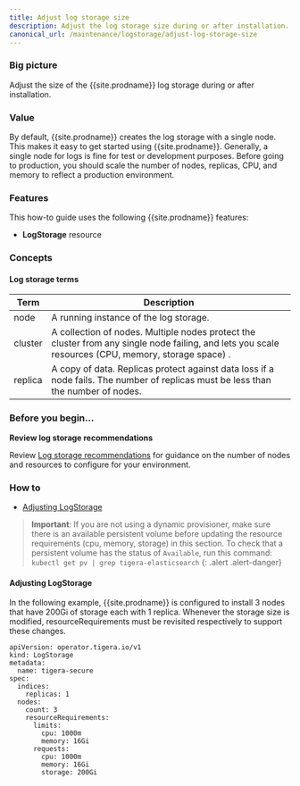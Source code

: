 ```yaml
---
title: Adjust log storage size
description: Adjust the log storage size during or after installation.
canonical_url: /maintenance/logstorage/adjust-log-storage-size
---
```


### Big picture

Adjust the size of the {{site.prodname}} log storage during or after installation.

### Value

By default, {{site.prodname}} creates the log storage with a single node. This makes it easy to get started using {{site.prodname}}. 
Generally, a single node for logs is fine for test or development purposes. Before going to production, you should scale 
the number of nodes, replicas, CPU, and memory to reflect a production environment.

### Features

This how-to guide uses the following {{site.prodname}} features:

-  **LogStorage** resource

### Concepts

#### Log storage terms

| Term    | Description                                                  |
| ------- | ------------------------------------------------------------ |
| node    | A running instance of the log storage.                  |
| cluster | A collection of nodes. Multiple nodes protect the cluster from any single node failing, and lets you scale resources (CPU, memory, storage space) . |
| replica | A copy of data. Replicas protect against data loss if a node fails. The number of replicas must be less than the number of nodes. |

### Before you begin...

**Review log storage recommendations**

Review [Log storage recommendations]({{site.baseurl}}/maintenance/logstorage/log-storage-recommendations) for guidance on the number of nodes and resources to configure for your environment.

### How to

- [Adjusting LogStorage](#adjusting-logstorage)

> **Important**: If you are not using a dynamic provisioner, make sure there is an available persistent volume before updating the resource requirements (cpu, memory, storage) in this section. To check that a persistent volume has the status of `Available`, run this command: `kubectl get pv | grep tigera-elasticsearch` 
  {: .alert .alert-danger}

#### Adjusting LogStorage

In the following example, {{site.prodname}} is configured to install 3 nodes that have 200Gi of storage each with 1 replica. Whenever the storage size is modified, resourceRequirements must be revisited respectively to support these changes.

```
apiVersion: operator.tigera.io/v1
kind: LogStorage
metadata:
  name: tigera-secure
spec:
  indices:
    replicas: 1
  nodes:
    count: 3
    resourceRequirements:
      limits:
        cpu: 1000m
        memory: 16Gi
      requests:
        cpu: 1000m
        memory: 16Gi
        storage: 200Gi
```
